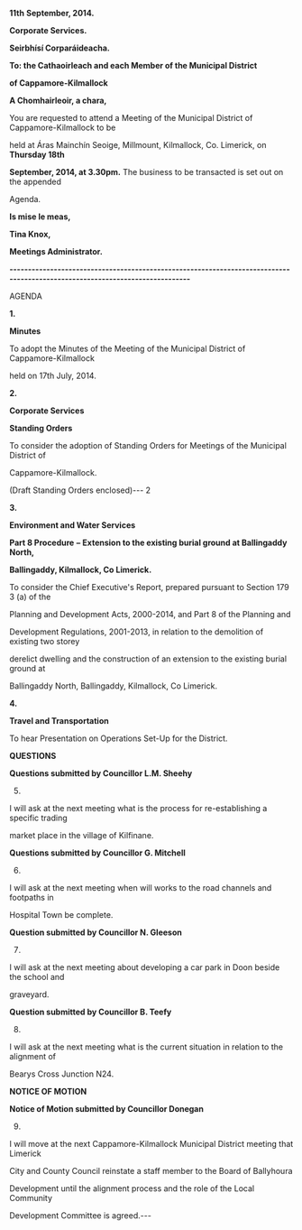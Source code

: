 **11th** **September, 2014.**

**Corporate Services.**

**Seirbhísí Corparáideacha.**

**To: the Cathaoirleach and each Member of the Municipal District**

**of Cappamore-Kilmallock**

**A Chomhairleoir, a chara,**

You are requested to attend a Meeting of the Municipal District of Cappamore-Kilmallock to be

held at Áras Mainchín Seoige, Millmount, Kilmallock, Co. Limerick, on **Thursday 18th**

**September, 2014, at 3.30pm.** The business to be transacted is set out on the appended

Agenda.

**Is mise le meas,**

**Tina Knox,**

**Meetings Administrator.**

**-----------------------------------------------------------------------------------------------------------------------------**

AGENDA

**1.**

**Minutes**

To adopt the Minutes of the Meeting of the Municipal District of Cappamore-Kilmallock

held on 17th July, 2014.

**2.**

**Corporate Services**

**Standing Orders**

To consider the adoption of Standing Orders for Meetings of the Municipal District of

Cappamore-Kilmallock.

(Draft Standing Orders enclosed)---
2

**3.**

**Environment and Water Services**

**Part 8 Procedure** **–** **Extension to the existing burial ground at Ballingaddy North,**

**Ballingaddy, Kilmallock, Co Limerick.**

To consider the Chief Executive's Report, prepared pursuant to Section 179 3 (a) of the

Planning and Development Acts, 2000-2014, and Part 8 of the Planning and

Development Regulations, 2001-2013, in relation to the demolition of existing two storey

derelict dwelling and the construction of an extension to the existing burial ground at

Ballingaddy North, Ballingaddy, Kilmallock, Co Limerick.

**4.**

**Travel and Transportation**

To hear Presentation on Operations Set-Up for the District.

**QUESTIONS**

**Questions submitted by Councillor L.M. Sheehy**

5.

I will ask at the next meeting what is the process for re-establishing a specific trading

market place in the village of Kilfinane.

**Questions submitted by Councillor G. Mitchell**

6.

I will ask at the next meeting when will works to the road channels and footpaths in

Hospital Town be complete.

**Question submitted by Councillor N. Gleeson**

7.

I will ask at the next meeting about developing a car park in Doon beside the school and

graveyard.

**Question submitted by Councillor B. Teefy**

8.

I will ask at the next meeting what is the current situation in relation to the alignment of

Bearys Cross Junction N24.

**NOTICE OF MOTION**

**Notice of Motion submitted by Councillor Donegan**

9.

I will move at the next Cappamore-Kilmallock Municipal District meeting that Limerick

City and County Council reinstate a staff member to the Board of Ballyhoura

Development until the alignment process and the role of the Local Community

Development Committee is agreed.---
